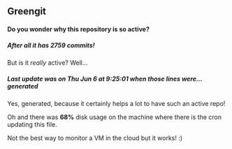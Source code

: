 ## Greengit

#### Do you wonder why this repository is so active?

##### After all it has 2759 commits!

But is it *really* active? Well...

##### Last update was on Thu Jun 6 at 9:25:01 when those lines were... generated

Yes, generated, because it certainly helps a lot to have such an active repo!

Oh and there was **68%** disk usage on the machine
where there is the cron updating this file.

Not the best way to monitor a VM in the cloud but it works! :)
